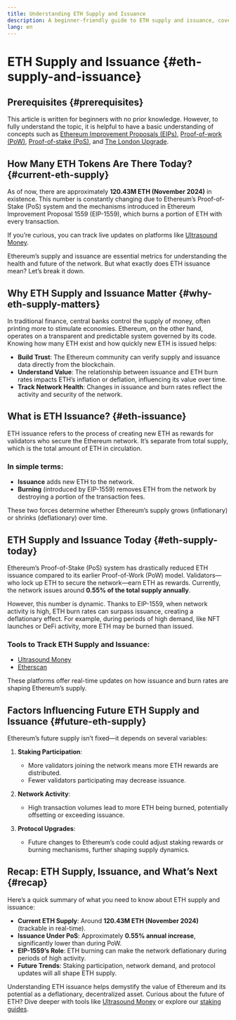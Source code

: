 ```yaml
---
title: Understanding ETH Supply and Issuance
description: A beginner-friendly guide to ETH supply and issuance, covering key concepts such as EIPs, PoS, and EIP-1559.
lang: en
---
```


# ETH Supply and Issuance {#eth-supply-and-issuance}

## Prerequisites {#prerequisites}

This article is written for beginners with no prior knowledge. However, to fully understand the topic, it is helpful to have a basic understanding of concepts such as [Ethereum Improvement Proposals (EIPs)](https://ethereum.org/en/eips/#introduction-to-ethereum-improvement-proposals), [Proof-of-work (PoW)](https://ethereum.org/en/developers/docs/consensus-mechanisms/pow/), [Proof-of-stake (PoS)](https://ethereum.org/en/developers/docs/consensus-mechanisms/pos/), and [The London Upgrade](https://ethereum.org/en/history/#eip-1559).

## How Many ETH Tokens Are There Today? {#current-eth-supply}

As of now, there are approximately **120.43M ETH (November 2024)** in existence. This number is constantly changing due to Ethereum’s Proof-of-Stake (PoS) system and the mechanisms introduced in Ethereum Improvement Proposal 1559 (EIP-1559), which burns a portion of ETH with every transaction. 

If you’re curious, you can track live updates on platforms like [Ultrasound Money](https://ultrasound.money).

Ethereum’s supply and issuance are essential metrics for understanding the health and future of the network. But what exactly does ETH issuance mean? Let’s break it down.

## Why ETH Supply and Issuance Matter {#why-eth-supply-matters}

In traditional finance, central banks control the supply of money, often printing more to stimulate economies. Ethereum, on the other hand, operates on a transparent and predictable system governed by its code. Knowing how many ETH exist and how quickly new ETH is issued helps:

- **Build Trust**: The Ethereum community can verify supply and issuance data directly from the blockchain.
- **Understand Value**: The relationship between issuance and ETH burn rates impacts ETH’s inflation or deflation, influencing its value over time.
- **Track Network Health**: Changes in issuance and burn rates reflect the activity and security of the network.

## What is ETH Issuance? {#eth-issuance}

ETH issuance refers to the process of creating new ETH as rewards for validators who secure the Ethereum network. It’s separate from total supply, which is the total amount of ETH in circulation.

### In simple terms:
- **Issuance** adds new ETH to the network.
- **Burning** (introduced by EIP-1559) removes ETH from the network by destroying a portion of the transaction fees.

These two forces determine whether Ethereum’s supply grows (inflationary) or shrinks (deflationary) over time.

## ETH Supply and Issuance Today {#eth-supply-today}

Ethereum’s Proof-of-Stake (PoS) system has drastically reduced ETH issuance compared to its earlier Proof-of-Work (PoW) model. Validators—who lock up ETH to secure the network—earn ETH as rewards. Currently, the network issues around **0.55% of the total supply annually**.

However, this number is dynamic. Thanks to EIP-1559, when network activity is high, ETH burn rates can surpass issuance, creating a deflationary effect. For example, during periods of high demand, like NFT launches or DeFi activity, more ETH may be burned than issued.

### Tools to Track ETH Supply and Issuance:
- [Ultrasound Money](https://ultrasound.money)
- [Etherscan](https://etherscan.io)

These platforms offer real-time updates on how issuance and burn rates are shaping Ethereum’s supply.

## Factors Influencing Future ETH Supply and Issuance {#future-eth-supply}

Ethereum’s future supply isn’t fixed—it depends on several variables:

1. **Staking Participation**: 
   - More validators joining the network means more ETH rewards are distributed.
   - Fewer validators participating may decrease issuance.

2. **Network Activity**:
   - High transaction volumes lead to more ETH being burned, potentially offsetting or exceeding issuance.

3. **Protocol Upgrades**:
   - Future changes to Ethereum’s code could adjust staking rewards or burning mechanisms, further shaping supply dynamics.

## Recap: ETH Supply, Issuance, and What’s Next {#recap}

Here’s a quick summary of what you need to know about ETH supply and issuance:

- **Current ETH Supply**: Around **120.43M ETH (November 2024)** (trackable in real-time).
- **Issuance Under PoS**: Approximately **0.55% annual increase**, significantly lower than during PoW.
- **EIP-1559’s Role**: ETH burning can make the network deflationary during periods of high activity.
- **Future Trends**: Staking participation, network demand, and protocol updates will all shape ETH supply.

Understanding ETH issuance helps demystify the value of Ethereum and its potential as a deflationary, decentralized asset. Curious about the future of ETH? Dive deeper with tools like [Ultrasound Money](https://ultrasound.money) or explore our [staking guides](/staking/).